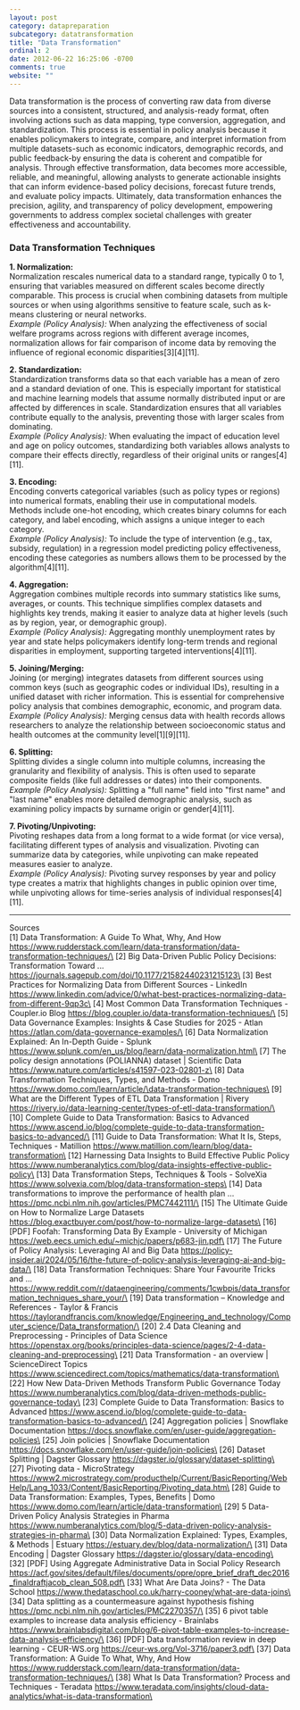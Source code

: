 ```yaml
---
layout: post
category: datapreparation
subcategory: datatransformation
title: "Data Transformation"
ordinal: 2
date: 2012-06-22 16:25:06 -0700
comments: true
website: ""
---
```


Data transformation is the process of converting raw data from diverse sources into a consistent, structured, and analysis-ready format, often involving actions such as data mapping, type conversion, aggregation, and standardization. This process is essential in policy analysis because it enables policymakers to integrate, compare, and interpret information from multiple datasets-such as economic indicators, demographic records, and public feedback-by ensuring the data is coherent and compatible for analysis. Through effective transformation, data becomes more accessible, reliable, and meaningful, allowing analysts to generate actionable insights that can inform evidence-based policy decisions, forecast future trends, and evaluate policy impacts. Ultimately, data transformation enhances the precision, agility, and transparency of policy development, empowering governments to address complex societal challenges with greater effectiveness and accountability.

### Data Transformation Techniques

**1. Normalization:**  
Normalization rescales numerical data to a standard range, typically 0 to 1, ensuring that variables measured on different scales become directly comparable. This process is crucial when combining datasets from multiple sources or when using algorithms sensitive to feature scale, such as k-means clustering or neural networks.  
*Example (Policy Analysis):* When analyzing the effectiveness of social welfare programs across regions with different average incomes, normalization allows for fair comparison of income data by removing the influence of regional economic disparities[3][4][11].

**2. Standardization:**  
Standardization transforms data so that each variable has a mean of zero and a standard deviation of one. This is especially important for statistical and machine learning models that assume normally distributed input or are affected by differences in scale. Standardization ensures that all variables contribute equally to the analysis, preventing those with larger scales from dominating.  
*Example (Policy Analysis):* When evaluating the impact of education level and age on policy outcomes, standardizing both variables allows analysts to compare their effects directly, regardless of their original units or ranges[4][11].

**3. Encoding:**  
Encoding converts categorical variables (such as policy types or regions) into numerical formats, enabling their use in computational models. Methods include one-hot encoding, which creates binary columns for each category, and label encoding, which assigns a unique integer to each category.  
*Example (Policy Analysis):* To include the type of intervention (e.g., tax, subsidy, regulation) in a regression model predicting policy effectiveness, encoding these categories as numbers allows them to be processed by the algorithm[4][11].

**4. Aggregation:**  
Aggregation combines multiple records into summary statistics like sums, averages, or counts. This technique simplifies complex datasets and highlights key trends, making it easier to analyze data at higher levels (such as by region, year, or demographic group).  
*Example (Policy Analysis):* Aggregating monthly unemployment rates by year and state helps policymakers identify long-term trends and regional disparities in employment, supporting targeted interventions[4][11].

**5. Joining/Merging:**  
Joining (or merging) integrates datasets from different sources using common keys (such as geographic codes or individual IDs), resulting in a unified dataset with richer information. This is essential for comprehensive policy analysis that combines demographic, economic, and program data.  
*Example (Policy Analysis):* Merging census data with health records allows researchers to analyze the relationship between socioeconomic status and health outcomes at the community level[1][9][11].

**6. Splitting:**  
Splitting divides a single column into multiple columns, increasing the granularity and flexibility of analysis. This is often used to separate composite fields (like full addresses or dates) into their components.  
*Example (Policy Analysis):* Splitting a "full name" field into "first name" and "last name" enables more detailed demographic analysis, such as examining policy impacts by surname origin or gender[4][11].

**7. Pivoting/Unpivoting:**  
Pivoting reshapes data from a long format to a wide format (or vice versa), facilitating different types of analysis and visualization. Pivoting can summarize data by categories, while unpivoting can make repeated measures easier to analyze.  
*Example (Policy Analysis):* Pivoting survey responses by year and policy type creates a matrix that highlights changes in public opinion over time, while unpivoting allows for time-series analysis of individual responses[4][11].

---

Sources\
[1] Data Transformation: A Guide To What, Why, And How https://www.rudderstack.com/learn/data-transformation/data-transformation-techniques/\
[2] Big Data-Driven Public Policy Decisions: Transformation Toward ... https://journals.sagepub.com/doi/10.1177/21582440231215123\
[3] Best Practices for Normalizing Data from Different Sources - LinkedIn https://www.linkedin.com/advice/0/what-best-practices-normalizing-data-from-different-9qp3c\
[4] Most Common Data Transformation Techniques - Coupler.io Blog https://blog.coupler.io/data-transformation-techniques/\
[5] Data Governance Examples: Insights & Case Studies for 2025 - Atlan https://atlan.com/data-governance-examples/\
[6] Data Normalization Explained: An In-Depth Guide - Splunk https://www.splunk.com/en_us/blog/learn/data-normalization.html\
[7] The policy design annotations (POLIANNA) dataset | Scientific Data https://www.nature.com/articles/s41597-023-02801-z\
[8] Data Transformation Techniques, Types, and Methods - Domo https://www.domo.com/learn/article/\data-transformation-techniques\
[9] What are the Different Types of ETL Data Transformation | Rivery https://rivery.io/data-learning-center/types-of-etl-data-transformation/\
[10] Complete Guide to Data Transformation: Basics to Advanced https://www.ascend.io/blog/complete-guide-to-data-transformation-basics-to-advanced/\
[11] Guide to Data Transformation: What It Is, Steps, Techniques - Matillion https://www.matillion.com/learn/blog/data-transformation\
[12] Harnessing Data Insights to Build Effective Public Policy https://www.numberanalytics.com/blog/data-insights-effective-public-policy\
[13] Data Transformation Steps, Techniques & Tools - SolveXia https://www.solvexia.com/blog/data-transformation-steps\
[14] Data transformations to improve the performance of health plan ... https://pmc.ncbi.nlm.nih.gov/articles/PMC7442111/\
[15] The Ultimate Guide on How to Normalize Large Datasets https://blog.exactbuyer.com/post/how-to-normalize-large-datasets\
[16] [PDF] Foofah: Transforming Data By Example - University of Michigan https://web.eecs.umich.edu/~michjc/papers/p683-jin.pdf\
[17] The Future of Policy Analysis: Leveraging AI and Big Data https://policy-insider.ai/2024/05/16/the-future-of-policy-analysis-leveraging-ai-and-big-data/\
[18] Data Transformation Techniques: Share Your Favourite Tricks and ... https://www.reddit.com/r/dataengineering/comments/1cwbpis/data_transformation_techniques_share_your/\
[19] Data transformation – Knowledge and References - Taylor & Francis https://taylorandfrancis.com/knowledge/Engineering_and_technology/Computer_science/Data_transformation/\
[20] 2.4 Data Cleaning and Preprocessing - Principles of Data Science https://openstax.org/books/principles-data-science/pages/2-4-data-cleaning-and-preprocessing\
[21] Data Transformation - an overview | ScienceDirect Topics https://www.sciencedirect.com/topics/mathematics/data-transformation\
[22] How New Data-Driven Methods Transform Public Governance Today https://www.numberanalytics.com/blog/data-driven-methods-public-governance-today\
[23] Complete Guide to Data Transformation: Basics to Advanced https://www.ascend.io/blog/complete-guide-to-data-transformation-basics-to-advanced/\
[24] Aggregation policies | Snowflake Documentation https://docs.snowflake.com/en/user-guide/aggregation-policies\
[25] Join policies | Snowflake Documentation https://docs.snowflake.com/en/user-guide/join-policies\
[26] Dataset Splitting | Dagster Glossary https://dagster.io/glossary/dataset-splitting\
[27] Pivoting data - MicroStrategy https://www2.microstrategy.com/producthelp/Current/BasicReporting/WebHelp/Lang_1033/Content/BasicReporting/Pivoting_data.htm\
[28] Guide to Data Transformation: Examples, Types, Benefits | Domo https://www.domo.com/learn/article/data-transformation\
[29] 5 Data-Driven Policy Analysis Strategies in Pharma https://www.numberanalytics.com/blog/5-data-driven-policy-analysis-strategies-in-pharma\
[30] Data Normalization Explained: Types, Examples, & Methods | Estuary https://estuary.dev/blog/data-normalization/\
[31] Data Encoding | Dagster Glossary https://dagster.io/glossary/data-encoding\
[32] [PDF] Using Aggregate Administrative Data in Social Policy Research https://acf.gov/sites/default/files/documents/opre/opre_brief_draft_dec2016_finaldraftjacob_clean_508.pdf\
[33] What Are Data Joins? - The Data School https://www.thedataschool.co.uk/harry-cooney/what-are-data-joins\
[34] Data splitting as a countermeasure against hypothesis fishing https://pmc.ncbi.nlm.nih.gov/articles/PMC2270357/\
[35] 6 pivot table examples to increase data analysis efficiency - Brainlabs https://www.brainlabsdigital.com/blog/6-pivot-table-examples-to-increase-data-analysis-efficiency/\
[36] [PDF] Data transformation review in deep learning - CEUR-WS.org https://ceur-ws.org/Vol-3716/paper3.pdf\
[37] Data Transformation: A Guide To What, Why, And How https://www.rudderstack.com/learn/data-transformation/data-transformation-techniques/\
[38] What Is Data Transformation? Process and Techniques - Teradata https://www.teradata.com/insights/cloud-data-analytics/what-is-data-transformation\

